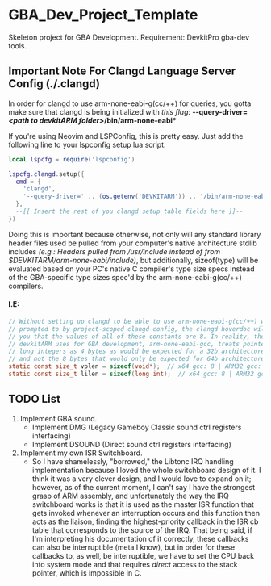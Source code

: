 # GBA_Dev_Project_Template

Skeleton project for GBA Development. Requirement: DevkitPro gba-dev tools.

## Important Note For Clangd Language Server Config (./.clangd)

In order for clangd to use arm-none-eabi-g(cc/++) for queries, you gotta make sure
that clangd is being initialized with *this flag:* 
<b>--query-driver=<i>\<path to devkitARM folder\></i>/bin/arm-none-eabi*</b>

If you're using Neovim and LSPConfig, this is pretty easy. Just add the 
following line to your lspconfig setup lua script.

```lua
local lspcfg = require('lspconfig')

lspcfg.clangd.setup({
  cmd = {
    'clangd', 
    '--query-driver=' .. (os.getenv('DEVKITARM')) .. '/bin/arm-none-eabi*'
  },
  --[[ Insert the rest of you clangd setup table fields here ]]--
})
```

Doing this is important because otherwise, not only will any standard library
header files used be pulled from your computer's native architecture stdlib 
includes <i>(e.g.: Headers pulled from /usr/include instead of from 
$DEVKITARM/arm-none-eabi/include)</i>, but additionally, sizeof(type) will be
evaluated based on your PC's native C compiler's type size specs instead of the
GBA-specific type sizes spec'd by the arm-none-eabi-g(cc/++) compilers.

#### I.E:

```c
// Without setting up clangd to be able to use arm-none-eabi-g(cc/++) when 
// prompted to by project-scoped clangd config, the clangd hoverdoc will tell 
// you that the values of all of these constants are 8. In reality, the compiler
// devkitARM uses for GBA development, arm-none-eabi-gcc, treats pointers and
// long integers as 4 bytes as would be expected for a 32b architecture, 
// and not the 8 bytes that would only be expected for 64b architecture.
static const size_t vplen = sizeof(void*);  // x64 gcc: 8 | ARM32 gcc: 4
static const size_t lilen = sizeof(long int);  // x64 gcc: 8 | ARM32 gcc: 4
```

## TODO List
1. Implement GBA sound.
    - Implement DMG (Legacy Gameboy Classic sound ctrl registers interfacing)
    - Implement DSOUND (Direct sound ctrl registers interfacing)
2. Implement my own ISR Switchboard.
    - So I have shamelessly, "borrowed," the Libtonc IRQ handling implementation
        because I loved the whole switchboard design of it. I think it was a very 
        clever design, and I would love to expand on it; however, as of the current 
        moment, I can't say I have the strongest grasp of ARM assembly, and 
        unfortunately the way the IRQ switchboard works is that it is used as the 
        master ISR function that gets invoked whenever an interruption occurs and 
        this function then acts as the liaison, finding the highest-priority callback 
        in the ISR cb table that corresponds to the source of the IRQ. That being said,
        if I'm interpreting his documentation of it correctly, these callbacks 
        can also be interruptible (meta I know), but in order for these callbacks
        to, as well, be interruptible, we have to set the CPU back into system mode
        and that requires *direct* access to the stack pointer, which is impossible in C.

